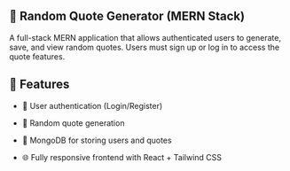 ## 📝 Random Quote Generator (MERN Stack)
A full-stack MERN application that allows authenticated users to generate, save, and view random quotes. Users must sign up or log in to access the quote features.

## 🌟 Features
* 🔐 User authentication (Login/Register)

* 📜 Random quote generation

* 🧾 MongoDB for storing users and quotes

* 🌐 Fully responsive frontend with React + Tailwind CSS
